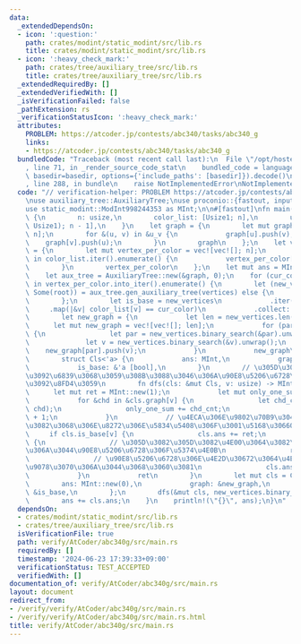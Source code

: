 ```yaml
---
data:
  _extendedDependsOn:
  - icon: ':question:'
    path: crates/modint/static_modint/src/lib.rs
    title: crates/modint/static_modint/src/lib.rs
  - icon: ':heavy_check_mark:'
    path: crates/tree/auxiliary_tree/src/lib.rs
    title: crates/tree/auxiliary_tree/src/lib.rs
  _extendedRequiredBy: []
  _extendedVerifiedWith: []
  _isVerificationFailed: false
  _pathExtension: rs
  _verificationStatusIcon: ':heavy_check_mark:'
  attributes:
    PROBLEM: https://atcoder.jp/contests/abc340/tasks/abc340_g
    links:
    - https://atcoder.jp/contests/abc340/tasks/abc340_g
  bundledCode: "Traceback (most recent call last):\n  File \"/opt/hostedtoolcache/Python/3.10.14/x64/lib/python3.10/site-packages/onlinejudge_verify/documentation/build.py\"\
    , line 71, in _render_source_code_stat\n    bundled_code = language.bundle(stat.path,\
    \ basedir=basedir, options={'include_paths': [basedir]}).decode()\n  File \"/opt/hostedtoolcache/Python/3.10.14/x64/lib/python3.10/site-packages/onlinejudge_verify/languages/rust.py\"\
    , line 288, in bundle\n    raise NotImplementedError\nNotImplementedError\n"
  code: "// verification-helper: PROBLEM https://atcoder.jp/contests/abc340/tasks/abc340_g\n\
    \nuse auxiliary_tree::AuxiliaryTree;\nuse proconio::{fastout, input, marker::Usize1};\n\
    use static_modint::ModInt998244353 as MInt;\n\n#[fastout]\nfn main() {\n    input!\
    \ {\n        n: usize,\n        color_list: [Usize1; n],\n        u_v: [(Usize1,\
    \ Usize1); n - 1],\n    }\n    let graph = {\n        let mut graph = vec![vec![];\
    \ n];\n        for &(u, v) in &u_v {\n            graph[u].push(v);\n        \
    \    graph[v].push(u);\n        }\n        graph\n    };\n    let vertex_per_color\
    \ = {\n        let mut vertex_per_color = vec![vec![]; n];\n        for (i, &color)\
    \ in color_list.iter().enumerate() {\n            vertex_per_color[color].push(i);\n\
    \        }\n        vertex_per_color\n    };\n    let mut ans = MInt::new(0);\n\
    \    let aux_tree = AuxiliaryTree::new(&graph, 0);\n    for (cur_color, vertices)\
    \ in vertex_per_color.into_iter().enumerate() {\n        let (new_vertices, par_v_pairs,\
    \ Some(root)) = aux_tree.gen_auxiliary_tree(vertices) else {\n            continue;\n\
    \        };\n        let is_base = new_vertices\n            .iter()\n       \
    \     .map(|&v| color_list[v] == cur_color)\n            .collect::<Vec<_>>();\n\
    \        let new_graph = {\n            let len = new_vertices.len();\n      \
    \      let mut new_graph = vec![vec![]; len];\n            for (par, v) in par_v_pairs\
    \ {\n                let par = new_vertices.binary_search(&par).unwrap();\n  \
    \              let v = new_vertices.binary_search(&v).unwrap();\n            \
    \    new_graph[par].push(v);\n            }\n            new_graph\n        };\n\
    \        struct Cls<'a> {\n            ans: MInt,\n            graph: &'a [Vec<usize>],\n\
    \            is_base: &'a [bool],\n        }\n        // \u305D\u306E\u9802\u70B9\
    \u3092\u6839\u3068\u3059\u308B\u3088\u3046\u306A\u90E8\u5206\u6728\u306E\u6570\
    \u3092\u8FD4\u3059\n        fn dfs(cls: &mut Cls, v: usize) -> MInt {\n      \
    \      let mut ret = MInt::new(1);\n            let mut only_one_sum = MInt::new(0);\n\
    \            for &chd in &cls.graph[v] {\n                let chd_cnt = dfs(cls,\
    \ chd);\n                only_one_sum += chd_cnt;\n                ret *= chd_cnt\
    \ + 1;\n            }\n            // \u4ECA\u306E\u9802\u70B9\u304C\u3082\u3068\
    \u3082\u3068\u306E\u8272\u306E\u5834\u5408\u306F\u3001\u5168\u3066OK\n       \
    \     if cls.is_base[v] {\n                cls.ans += ret;\n            } else\
    \ {\n                // \u305D\u3082\u305D\u3082\u4E00\u3064\u3082\u9078\u3070\
    \u306A\u3044\u90E8\u5206\u6728\u306F\u5374\u4E0B\n                ret -= 1;\n\
    \                // \u90E8\u5206\u6728\u306E\u4E2D\u30672\u3064\u4EE5\u4E0A\u306F\
    \u9078\u3070\u306A\u3044\u3068\u3060\u3081\n                cls.ans += ret - only_one_sum;\n\
    \            }\n            ret\n        }\n        let mut cls = Cls {\n    \
    \        ans: MInt::new(0),\n            graph: &new_graph,\n            is_base:\
    \ &is_base,\n        };\n        dfs(&mut cls, new_vertices.binary_search(&root).unwrap());\n\
    \        ans += cls.ans;\n    }\n    println!(\"{}\", ans);\n}\n"
  dependsOn:
  - crates/modint/static_modint/src/lib.rs
  - crates/tree/auxiliary_tree/src/lib.rs
  isVerificationFile: true
  path: verify/AtCoder/abc340g/src/main.rs
  requiredBy: []
  timestamp: '2024-06-23 17:39:33+09:00'
  verificationStatus: TEST_ACCEPTED
  verifiedWith: []
documentation_of: verify/AtCoder/abc340g/src/main.rs
layout: document
redirect_from:
- /verify/verify/AtCoder/abc340g/src/main.rs
- /verify/verify/AtCoder/abc340g/src/main.rs.html
title: verify/AtCoder/abc340g/src/main.rs
---
```

